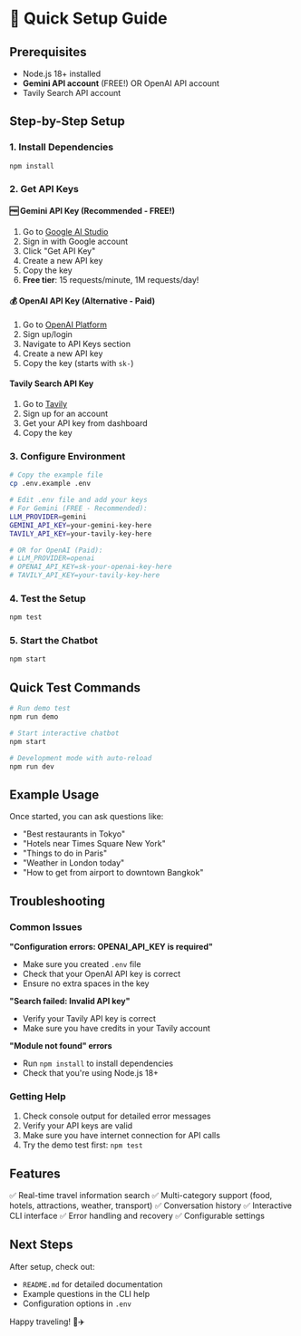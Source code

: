 # 🚀 Quick Setup Guide

## Prerequisites
- Node.js 18+ installed
- **Gemini API account** (FREE!) OR OpenAI API account
- Tavily Search API account

## Step-by-Step Setup

### 1. Install Dependencies
```bash
npm install
```

### 2. Get API Keys

#### 🆓 Gemini API Key (Recommended - FREE!)
1. Go to [Google AI Studio](https://aistudio.google.com/)
2. Sign in with Google account
3. Click "Get API Key"
4. Create a new API key
5. Copy the key
6. **Free tier**: 15 requests/minute, 1M requests/day!

#### 💰 OpenAI API Key (Alternative - Paid)
1. Go to [OpenAI Platform](https://platform.openai.com/)
2. Sign up/login
3. Navigate to API Keys section
4. Create a new API key
5. Copy the key (starts with `sk-`)

#### Tavily Search API Key
1. Go to [Tavily](https://tavily.com/)
2. Sign up for an account
3. Get your API key from dashboard
4. Copy the key

### 3. Configure Environment
```bash
# Copy the example file
cp .env.example .env

# Edit .env file and add your keys
# For Gemini (FREE - Recommended):
LLM_PROVIDER=gemini
GEMINI_API_KEY=your-gemini-key-here
TAVILY_API_KEY=your-tavily-key-here

# OR for OpenAI (Paid):
# LLM_PROVIDER=openai
# OPENAI_API_KEY=sk-your-openai-key-here
# TAVILY_API_KEY=your-tavily-key-here
```

### 4. Test the Setup
```bash
npm test
```

### 5. Start the Chatbot
```bash
npm start
```

## Quick Test Commands

```bash
# Run demo test
npm run demo

# Start interactive chatbot
npm start

# Development mode with auto-reload
npm run dev
```

## Example Usage

Once started, you can ask questions like:
- "Best restaurants in Tokyo"
- "Hotels near Times Square New York"
- "Things to do in Paris"
- "Weather in London today"
- "How to get from airport to downtown Bangkok"

## Troubleshooting

### Common Issues

**"Configuration errors: OPENAI_API_KEY is required"**
- Make sure you created `.env` file
- Check that your OpenAI API key is correct
- Ensure no extra spaces in the key

**"Search failed: Invalid API key"**
- Verify your Tavily API key is correct
- Make sure you have credits in your Tavily account

**"Module not found" errors**
- Run `npm install` to install dependencies
- Check that you're using Node.js 18+

### Getting Help

1. Check console output for detailed error messages
2. Verify your API keys are valid
3. Make sure you have internet connection for API calls
4. Try the demo test first: `npm test`

## Features

✅ Real-time travel information search
✅ Multi-category support (food, hotels, attractions, weather, transport)
✅ Conversation history
✅ Interactive CLI interface
✅ Error handling and recovery
✅ Configurable settings

## Next Steps

After setup, check out:
- `README.md` for detailed documentation
- Example questions in the CLI help
- Configuration options in `.env`

Happy traveling! 🧳✈️
